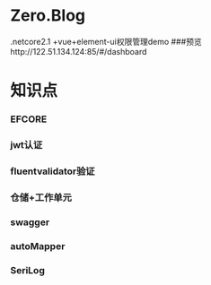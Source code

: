 # Zero.Blog
.netcore2.1 +vue+element-ui权限管理demo
 ###预览http://122.51.134.124:85/#/dashboard

# 知识点
 ### EFCORE
 ### jwt认证
 ### fluentvalidator验证
 ### 仓储+工作单元
 ### swagger
 ### autoMapper
 ### SeriLog


